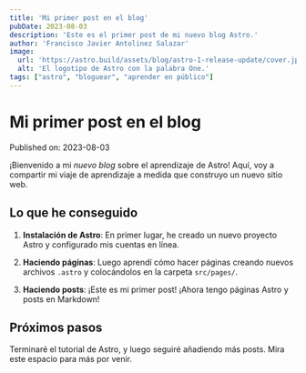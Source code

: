 ```yaml
---
title: 'Mi primer post en el blog'
pubDate: 2023-08-03
description: 'Este es el primer post de mi nuevo blog Astro.'
author: 'Francisco Javier Antolinez Salazar'
image:
  url: 'https://astro.build/assets/blog/astro-1-release-update/cover.jpeg'
  alt: 'El logotipo de Astro con la palabra One.'
tags: ["astro", "bloguear", "aprender en público"]
---
```


# Mi primer post en el blog

Published on: 2023-08-03

¡Bienvenido a mi _nuevo blog_ sobre el aprendizaje de Astro! Aquí, voy a compartir mi viaje de aprendizaje a medida que construyo un nuevo sitio web.

## Lo que he conseguido

1. **Instalación de Astro**: En primer lugar, he creado un nuevo proyecto Astro y configurado mis cuentas en línea.

2. **Haciendo páginas**: Luego aprendí cómo hacer páginas creando nuevos archivos `.astro` y colocándolos en la carpeta `src/pages/`.

3. **Haciendo posts**: ¡Este es mi primer post! ¡Ahora tengo páginas Astro y posts en Markdown!

## Próximos pasos

Terminaré el tutorial de Astro, y luego seguiré añadiendo más posts. Mira este espacio para más por venir.
